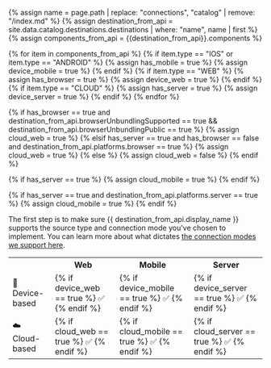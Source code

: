 <!-- in the file we're pulling from the API, "name" corresponds with the path to the yml blob for a specific destination.-->
{% assign name = page.path | replace: "connections", "catalog" | remove: "/index.md" %}
{% assign destination_from_api = site.data.catalog.destinations.destinations | where: "name", name | first %}
{% assign components_from_api = {{destination_from_api}}.components %}
<!--
components -> how do we send data
platforms -> what data do we recognize-->

{% for item in components_from_api %}
  {% if item.type == "IOS" or item.type == "ANDROID" %}
    {% assign has_mobile = true %}
    {% assign device_mobile = true %}
  {% endif %}
  {% if item.type == "WEB" %}
    {% assign has_browser = true %}
    {% assign device_web = true %}
  {% endif %}
  {% if item.type == "CLOUD" %}
    {% assign has_server = true %}
    {% assign device_server = true %}
  {% endif %}
{% endfor %}

<!-- `cloud_web` is complicated -->
{% if has_browser == true and destination_from_api.browserUnbundlingSupported == true && destination_from_api.browserUnbundlingPublic == true %}
  {% assign cloud_web = true %}
{% elsif has_server == true and has_browser == false and destination_from_api.platforms.browser == true %}
  {% assign cloud_web = true %}
{% else %}
  {% assign cloud_web = false %}
{% endif %}

<!-- cloud_mobile only checks for server? -->
{% if has_server == true %}
{% assign cloud_mobile = true %}
{% endif %}

<!-- cloud_server is also complicated -->
{% if has_server == true and destination_from_api.platforms.server == true %}
{% assign cloud_mobile = true %}
{% endif %}

The first step is to make sure {{ destination_from_api.display_name }} supports the source type and connection mode you've chosen to implement. You can learn more about what dictates [the connection modes we support here](https://segment.com/docs/destinations/#connection-modes).

<table>
  <tr>
    <th></th>
    <th>Web</th>
    <th>Mobile</th>
    <th>Server</th>
  </tr>
  <tr>
    <td>📱 Device-based</td>
    <td>{% if device_web == true %} ✅ {% endif %}</td>
    <td>{% if device_mobile == true %} ✅ {% endif %}</td>
    <td>{% if device_server == true %} ✅ {% endif %}</td>
  </tr>
  <tr>
    <td>☁️  Cloud-based</td>
    <td>{% if cloud_web == true %} ✅ {% endif %}</td>
    <td>{% if cloud_mobile == true %} ✅ {% endif %}</td>
    <td>{% if cloud_server == true %} ✅ {% endif %}</td>
  </tr>
</table>

